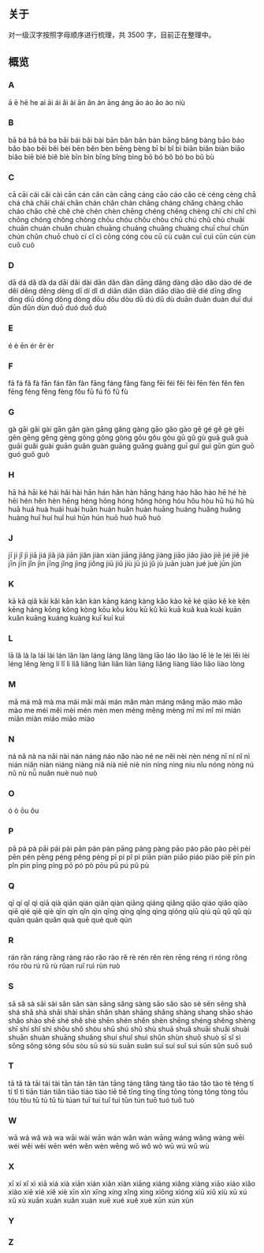 ## 关于

对一级汉字按照字母顺序进行梳理，共 3500 字，目前正在整理中。

## 概览

### A

ā ē hē he ai āi ái ǎi ài ān ǎn àn āng áng āo áo ǎo ào niù

### B

bā bá bǎ bà ba bāi bái bǎi bài bān bǎn bǎn bàn bāng bǎng bàng bāo báo bǎo bào bēi běi bèi bēn běn bèn bēng bèng bī bí bǐ bì biān biǎn biàn biāo biǎo biē bié biě biè bīn bìn bīng bǐng bìng bō bó bǒ bò bo bǔ bù

### C

cā cāi cái cǎi cài cān cán cǎn càn cāng cáng cāo cáo cǎo cè céng cèng chā chá chà chāi chái chān chán chǎn chàn chāng cháng chǎng chàng chāo cháo chǎo chē chě chè chén chèn chēng chéng chěng chèng chī chí chǐ chì chōng chóng chǒng chòng chōu chóu chǒu chòu chū chú chǔ chù chuāi chuān chuán chuǎn chuàn chuāng chuáng chuǎng chuàng chuī chuí chūn chún chǔn chuō chuò cí cǐ cì cōng cóng còu cū cù cuàn cuī cuì cūn cún cùn cuō cuò

### D

dā dá dǎ dà da dāi dǎi dài dān dǎn dàn dāng dǎng dàng dāo dǎo dào dé de děi dēng děng dèng dī dí dǐ dì diān diǎn diàn diāo diào diē dié dīng dǐng dìng diū dōng dǒng dòng dōu dǒu dòu dū dú dǔ dù duān duǎn duàn duī duì dūn dǔn dùn duō duó duǒ duò

### E

é è ēn ér ěr èr

### F

fā fá fǎ fà fān fán fǎn fàn fāng fáng fǎng fàng fēi féi fěi fèi fēn fén fěn fèn fēng féng fěng fèng fǒu fū fú fó fǔ fù

### G

gà gāi gǎi gài gān gǎn gàn gāng gǎng gàng gāo gǎo gào gē gé gě gè gěi gēn gēng gěng gèng gōng gǒng gòng gōu gǒu gòu gū gǔ gù guā guǎ guà guāi guǎi guài guān guǎn guàn guāng guǎng guàng guī guǐ guì gǔn gùn guō guó guǒ guò

### H

hā há hāi ké hái hǎi hài hān hán hǎn hàn hāng háng háo hǎo hào hē hé hè hēi hén hěn hèn hēng héng hōng hóng hǒng hòng hóu hǒu hòu hū hú hǔ hù huā huá huà huái huài huān huán huǎn huàn huāng huáng huǎng huǎng huàng huī huí huǐ huì hūn hún huō huó huǒ huò

### J

jī jí jǐ jì jiā jiá jiǎ jià jiān jiǎn jiàn xiàn jiāng jiǎng jiàng jiāo jiǎo jiào jiē jié jiě jiè jīn jīn jǐn jìn jīng jǐng jìng jiǒng jiū jiǔ jiù jū jú jǔ jù juān juàn jué juè jūn jùn

### K

kā kǎ qiǎ kāi kǎi kān kǎn kàn kāng káng kàng kǎo kào kē ké qiào kě kè kěn kēng háng kōng kǒng kòng kōu kǒu kòu kū kǔ kù kuā kuǎ kuà kuài kuān kuǎn kuāng kuáng kuàng kuī kuí kuì

### L

lā lǎ là la lái lài lán lǎn làn láng láng lǎng làng lāo láo lǎo lào lē lè le léi lěi lèi léng lěng lèng lí lǐ lì liǎ liǎng lián liǎn liàn liáng liǎng liàng liáo liǎo liào lòng

### M

mā má mǎ mà ma mái mǎi mài mán mǎn màn máng mǎng māo máo mǎo mào me méi měi mèi mén mèn men méng měng mèng mī mí mǐ mì mián miǎn miàn miáo miǎo miào

### N

ná nǎ nà na nǎi nài nán náng náo nǎo nào né ne něi nèi nèn néng nī ní nǐ nì nián niǎn niàn niáng niàng niǎ nià niē niè nín níng nìng níu nǐu nóng nòng nú nǔ nù nǚ nuǎn nuè nuó nuò

### O

ó ò ōu ǒu

### P

pā pá pà pāi pái pài pān pán pàn pāng páng pàng pāo páo pǎo pào pēi pèi pēn pén pēng péng pěng pèng pī pí pǐ pì piān piàn piāo piáo piào piě pīn pín pǐn pìn pīng píng pō pó pò pōu pū pú pǔ pù

### Q

qī qí qǐ qì qiā qià qiān qián qiǎn qiàn qiāng qiáng qiǎng qiāo qiáo qiǎo qiào qiē qié qiě qiè qīn qín qǐn qìn qīng qíng qǐng qìng qióng qiū qiú qū qǔ qǔ qù quān quán quǎn quà quē qué què qún

### R

rán rǎn ráng rǎng ràng ráo rǎo rào rě rè rén rěn rèn rēng réng rì róng rǒng róu ròu rú rǔ rù rǔan ruǐ ruì rùn ruò

### S

sā sǎ sà sāi sài sān sǎn sàn sāng sǎng sàng sāo sǎo sào sè sēn sēng shā shá shǎ shà shāi shài shān shǎn shàn shāng shǎng shàng shang shāo sháo shǎo shào shē shé shě shè shēn shén shěn shèn shēng shéng shěng shèng shī shí shǐ shì shōu shǒ shòu shū shú shǔ shù shuā shuǎ shuāi shuǎi shuài shuān shuàn shuāng shuǎng shuí shuǐ shuì shǔn shùn shuō shuò sī sǐ sì sōng sǒng sòng sōu sòu sū sú sù suān suàn suī suí suǐ suì sūn sǔn suō suǒ

### T

tā tǎ tà tāi tái tài tān tán tǎn tàn tāng táng tǎng tàng tāo táo tǎo tào tè téng tī tí tǐ tì tiān tián tiǎn tiāo tiáo tiào tiē tiě tīng tíng tǐng tōng tóng tǒng tòng tōu tóu tòu tū tú tǔ tù túan tuī tuí tuǐ tuì tūn tún tuō tuó tuǒ tuò

### W

wā wá wǎ wà wa wāi wài wān wán wǎn wàn wāng wáng wǎng wàng wēi wéi wěi wèi wēn wén wěn wèn wēng wō wǒ wò wū wú wǔ wù

### X

xī xí xǐ xì xiā xiá xià xiān xián xiǎn xiàn xiāng xiáng xiǎng xiàng xiāo xiáo xiǎo xiào xiē xié xiě xiè xīn xìn xīng xíng xǐng xìng xiōng xióng xiū xiǔ xiù xū xú xǔ xù xuān xuán xuǎn xuàn xuē xué xuě xuè xūn xún xùn

### Y

### Z
